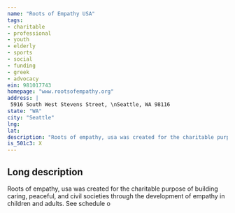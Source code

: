 ```yaml
---
name: "Roots of Empathy USA"
tags:
- charitable
- professional
- youth
- elderly
- sports
- social
- funding
- greek
- advocacy
ein: 981017743
homepage: "www.rootsofempathy.org"
address: |
 5916 South West Stevens Street, \nSeattle, WA 98116
state: "WA"
city: "Seattle"
lng: 
lat: 
description: "Roots of empathy, usa was created for the charitable purpose of building caring, peaceful, and civil societies through the development of empathy in children and adults. "
is_501c3: X
---
```


## Long description

Roots of empathy, usa was created for the charitable purpose of building caring, peaceful, and civil societies through the development of empathy in children and adults. See schedule o
